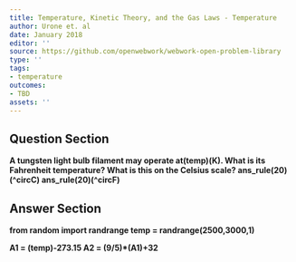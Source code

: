 ```yaml
---
title: Temperature, Kinetic Theory, and the Gas Laws - Temperature
author: Urone et. al
date: January 2018
editor: ''
source: https://github.com/openwebwork/webwork-open-problem-library
type: ''
tags:
- temperature
outcomes:
- TBD
assets: ''
---
```


## Question Section 

<b>
A tungsten light bulb filament may operate at(temp)(K). What is its Fahrenheit temperature? What is this on the Celsius scale?
ans_rule(20)(^circC)
ans_rule(20)(^circF)



## Answer Section

from random import randrange
temp = randrange(2500,3000,1)

A1 = (temp)-273.15
A2 = (9/5)*(A1)+32